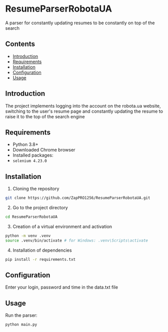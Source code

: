 # ResumeParserRobotaUA

A parser for constantly updating resumes to be constantly on top of the search

## Contents

- [Introduction](#introduction)
- [Requirements](#requirements)
- [Installation](#installation)
- [Configuration](#configuration)
- [Usage](#usage)

## Introduction

The project implements logging into the account on the robota.ua website, switching to the user's resume page and constantly updating the resume to raise it to the top of the search engine

## Requirements

- Python 3.8+
- Downloaded Chrome browser
- Installed packages:
 - `selenium 4.23.0`

## Installation

1. Cloning the repository

 ```bash
 git clone https://github.com/ZapPRO1256/ResumeParserRobotaUA.git
 ```

2. Go to the project directory

 ```bash
 cd ResumeParserRobotaUA
 ```

3. Creation of a virtual environment and activation

 ```bash
 python -m venv .venv
 source .venv/bin/activate # for Windows: .venv\Scripts\activate
 ```

4. Installation of dependencies

 ```bash
 pip install -r requirements.txt
 ```

## Configuration

Enter your login, password and time in the data.txt file

## Usage

Run the parser:

```bash
python main.py

